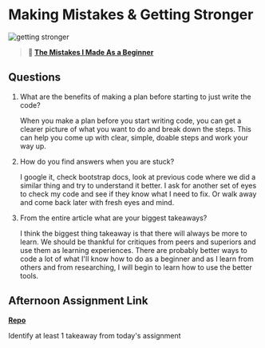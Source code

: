 # Making Mistakes & Getting Stronger

![getting stronger](https://bcw.blob.core.windows.net/public/img/lesson-images/js-bootcamp-logo.jpg)

> **📖 [The Mistakes I Made As a Beginner](https://codeworksacademy.com/fs-student-guide/resources/wk2/06-Coding-Mistakes)**

## Questions

1. What are the benefits of making a plan before starting to just write the code?

      When you make a plan before you start writing code, you can get a clearer picture of 
      what you want to do and break down the steps. This can help you come up with clear, simple,
      doable steps and work your way up.

2. How do you find answers when you are stuck?

      I google it, check bootstrap docs, look at previous code where we did a similar thing
      and try to understand it better. I ask for another set of eyes to check my code and see
      if they know what I need to fix. Or walk away and come back later with fresh eyes and mind.

3. From the entire article what are your biggest takeaways?

      I think the biggest thing takeaway is that there will always be more to learn. We should be
      thankful for critiques from peers and superiors and use them as learning experiences. There
      are probably better ways to code a lot of what I'll know how to do as a beginner and as I
      learn from others and from researching, I will begin to learn how to use the better tools.

## Afternoon Assignment Link

**[Repo](https://github.com/TamraPeterson/boss-monster)**

Identify at least 1 takeaway from today's assignment
